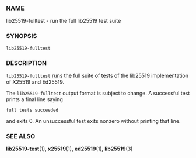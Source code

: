 ### NAME

lib25519-fulltest - run the full lib25519 test suite

### SYNOPSIS

    lib25519-fulltest

### DESCRIPTION

`lib25519-fulltest`
runs the full suite of tests of
the lib25519 implementation of X25519 and Ed25519.

The `lib25519-fulltest` output format is subject to change.
A successful test prints a final line saying

    full tests succeeded

and exits 0.
An unsuccessful test exits nonzero without printing that line.

### SEE ALSO

**lib25519-test**(1),
**x25519**(1),
**ed25519**(1),
**lib25519**(3)

